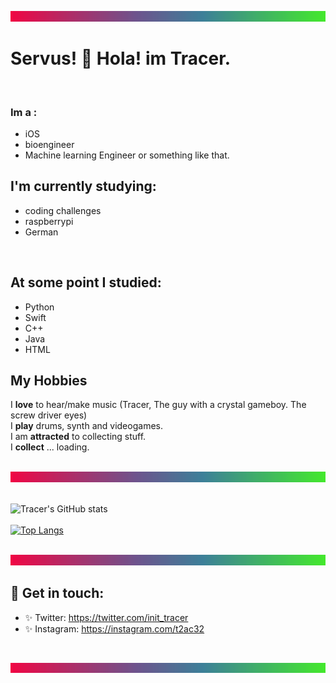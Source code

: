 
<!--
**t2ac32/t2ac32** is a ✨ _special_ ✨ repository because its `README.md` (this file) appears on your GitHub profile.

Here are some ideas to get you started:

- 🔭 I’m currently working on ...
- 🌱 I’m currently learning ...
- 👯 I’m looking to collaborate on ...
- 🤔 I’m looking for help with ...
- 💬 Ask me about ...
- 📫 How to reach me: ...
- 😄 Pronouns: ...
- ⚡ Fun fact: ...
-->

![10](rainbow_gradient_1500x50.png)
# Servus! 👋 Hola! im Tracer.
<br>

### Im a : 
* iOS
* bioengineer
* Machine learning Engineer
or something like that.

## I'm currently studying:

* coding challenges
* raspberrypi
* German 
<br>

## At some point I studied:    

* Python
* Swift 
* C++
* Java
* HTML

##  My Hobbies
I **love** to hear/make music (Tracer, The guy with a crystal gameboy. The screw driver eyes)    
I **play** drums, synth and videogames.    
I am **attracted** to collecting stuff.    
I **collect** ... loading.    
<br>

![10](rainbow_gradient_1500x50.png)
<br><br>

![Tracer's GitHub stats](https://github-readme-stats.vercel.app/api?username=t2ac32&hide=contribs,prs&theme=nord&show_icons=true)
<br><br>
[![Top Langs](https://github-readme-stats.vercel.app/api/top-langs/?username=t2ac32&layout=compact&theme=nord)](https://github.com/t2ac32/github-readme-stats)
<br><br>

![10](rainbow_gradient_1500x50.png)    
## 🖤 Get in touch: 
* ✨ Twitter: https://twitter.com/init_tracer
* ✨ Instagram: https://instagram.com/t2ac32     
<br>

![10](rainbow_gradient_1500x50.png)
